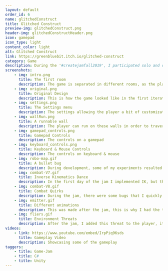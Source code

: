 ```yaml
---
layout: default
order_id: 6
name: glitchedConstruct
title: Glitched Construct
preview-img: glitchedConstruct.png
header-img: glitchedConstructHeader.png
icon: gamepad
icon_type: light
content_color: light
alt: Glitched Construct
link: https://greenbluebit.itch.io/glitched-construct
category: Game
description: During the '#createjamfall2019', I participated solo and decided to make a third person game, with a heavy emphasis on platforming. I ended up not being able to publish the game before the deadline but I got around to finishing it eventually. The idea for the game is that in a perfect simulation, you appear as a glitch in the system and try to find your way out. Through the game, it would later be visible that you're not the first glitch, and that the system itself might be making you for a reason, which would be later revealed.<br><br>The player has four special abilities that they can switch between:<br><br>- FORCE | the player can pull objects and then throw them, once they hit something any enemy in the area will focus on that object.<br>- SHIELD | the player can invoke a sphere around them which blocks all attacks, if the attack hits in the beginning of using the shield, the bullet hits back in whoever shot it.<br>- SLOW | the player slows down the whole world around themselves, making it possible to run through a room full of enemies or slowing down environmental threats.<br>- SWORD | the player can either slice enemies or warp to an enemy, instantly killing them over a distance.<br><br>The game also has different ways for the player to move around, such as wall running, jump pads, stealth walking and different types of platforms and doors to hack. I also built an extensive settings menu which allows to volume control, switching fullscreen mode and inverting the mouse/gamepad camera controls.<br>It also has a respawn system where if a player falls down, the last recorded safe spot they were on is used to respawn on, as well as taking away some of their health.<br><br>
screenshots:
    - img: intro.png
      title: The first room
      description: The game is separated in different rooms, as the player approaches them, the entities inside activate.
    - img: original.png
      title: Original Design
      description: This is how the game looked like in the first iteration.
    - img: settings.png
      title: The Settings menu
      description: The settings allowing the player a bit of customization, all of them saving for later.
    - img: wallRun.png
      title: A runnable wall
      description: The player can run on these walls in order to traverse certain areas.
    - img: gamepad_controls.png
      title: Gamepad Controls
      description: The controls on a gamepad 
    - img: keyboard_controls.png
      title: Keyboard & Mouse Controls
      description: The controls on keyboard & mouse
    - img: robo-map.gif
      title: A bullet bug
      description: During development, some of my experiments resulted in odd bugs
    - img: combat-V7.gif
      title: Inverse Kinematics Dance
      description: In the first day of the jam I implemented IK, but this made the game not feel as fluid when changing between platforming, wall-running and jumping over other entities.
    - img: combat-V8.gif
      title: Combat Quirks
      description: During the jam, there were some bugs that I quickly fixed, but not before snapping a small gif of it.
    - img: emitter.gif
      title: Different animations
      description: This was made after the jam, this is why I had the time to make 2 versions, since the first one seemed a bit too...phallic.
    - img: fliers.gif
      title: Environment Threats
      description: After the jam, I added this threat to the player, it's supposed to be something that sparks curiosity and swiftly punished the player if they get too close.
videos:
    - link: https://www.youtube.com/embed/IrpPiq96sds
      title: Gameplay Video
      description: Showcasing some of the gameplay
taggers:
    - title: Game-Jam
    - title: C#
    - title: Unity
---
```


